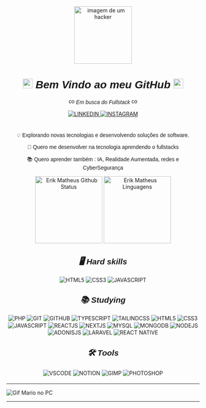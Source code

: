 <div align="center">
    <img width="150px" src="https://user-images.githubusercontent.com/74038190/229223156-0cbdaba9-3128-4d8e-8719-b6b4cf741b67.gif" alt="imagem de um hacker"></img>
</div>

<h1 align="center" style="font-family: cursive, sans-serif;"><i> <img src="https://user-images.githubusercontent.com/74038190/212284087-bbe7e430-757e-4901-90bf-4cd2ce3e1852.gif" alt="code" width="25px"></img> Bem Vindo ao meu GitHub <img src="https://user-images.githubusercontent.com/74038190/212284087-bbe7e430-757e-4901-90bf-4cd2ce3e1852.gif" alt="code" width="25px"></img></i></h1>

<p align="center" style="font-family: cursive, sans-serif;"><img src="https://user-images.githubusercontent.com/74038190/212284087-bbe7e430-757e-4901-90bf-4cd2ce3e1852.gif" alt="code" width="15px"><i> Em busca do Fullstack </i><img src="https://user-images.githubusercontent.com/74038190/212284087-bbe7e430-757e-4901-90bf-4cd2ce3e1852.gif" alt="code" width="15px"></img></p>


<div align="center">
    <a href="https://www.linkedin.com/in/erik-matheus-881935229/" target="_blank">
        <img src="https://img.shields.io/badge/LinkedIn-0077B5?style=for-the-badge&logo=linkedin&logoColor=white" alt="LINKEDIN">
    </a>
    <a href="https://www.instagram.com/erikmatheusxn/" target="_blank">
        <img src="https://img.shields.io/badge/Instagram-E4405F?style=for-the-badge&logo=instagram&logoColor=white" alt="INSTAGRAM">
    </a>
</div>

#

<div align="center" style="font-family: cursive, sans-serif; list-style-position: inside;">
    <p>💡 Explorando novas tecnologias e desenvolvendo soluções de software.</p>
    <p>🚀 Quero me desenvolver na tecnologia aprendendo o fullstacks</p>
    <p>📚 Quero aprender também : IA, Realidade Aumentada, redes e CyberSegurança</p>
</div>


<div align="center">
    <img height="175" src="https://github-readme-stats.vercel.app/api?username=Pixells&show_icons=true&theme=radical" alt="Erik Matheus Github Status">
    <img height="175" src="https://github-readme-stats.vercel.app/api/top-langs/?username=Pixells&layout=compact&theme=radical" alt="Erik Matheus Linguagens">
</div>




<h2 align="center" style="font-family: cursive, sans-serif;"><i>🖥️ Hard skills</i></h2>

<div style="display: inline_block" align="center">
    <img align="center" src="https://img.shields.io/badge/HTML5-E34F26?style=for-the-badge&logo=html5&logoColor=white" alt="HTML5">
    <img align="center" src="https://img.shields.io/badge/CSS3-1572B6?style=for-the-badge&logo=css3&logoColor=white" alt="CSS3">
    <img align="center" src="https://img.shields.io/badge/JavaScript-F7DF1E?style=for-the-badge&logo=javascript&logoColor=black" alt="JAVASCRIPT">
</div>




<h2 align="center" style="font-family: cursive, sans-serif;"><i>📚 Studying</i></h2>

<div style="display: inline_block" align="center">
    <img align="center" src="https://img.shields.io/badge/PHP-777BB4?style=for-the-badge&logo=php&logoColor=white" alt="PHP">
    <img align="center" src="https://img.shields.io/badge/GIT-E44C30?style=for-the-badge&logo=git&logoColor=white" alt="GIT">
    <img align="center" src="https://img.shields.io/badge/GitHub-100000?style=for-the-badge&logo=github&logoColor=white" alt="GITHUB">
    <img align="center" src="https://img.shields.io/badge/TypeScript-007ACC?style=for-the-badge&logo=typescript&logoColor=white" alt="TYPESCRIPT">
    <img align="center" src="https://img.shields.io/badge/Tailwind_CSS-38B2AC?style=for-the-badge&logo=tailwind-css&logoColor=white" alt="TAILINDCSS">
    <img align="center" src="https://img.shields.io/badge/HTML5-E34F26?style=for-the-badge&logo=html5&logoColor=white" alt="HTML5">
    <img align="center" src="https://img.shields.io/badge/CSS3-1572B6?style=for-the-badge&logo=css3&logoColor=white" alt="CSS3">
    <img align="center" src="https://img.shields.io/badge/JavaScript-F7DF1E?style=for-the-badge&logo=javascript&logoColor=black" alt="JAVASCRIPT">
    <img align="center" src="https://img.shields.io/badge/React-20232A?style=for-the-badge&logo=react&logoColor=61DAFB" alt="REACTJS">
    <img align="center" src="https://img.shields.io/badge/Next-black?style=for-the-badge&logo=next.js&logoColor=white" alt="NEXTJS">
    <img align="center" src="https://img.shields.io/badge/MySQL-00000F?style=for-the-badge&logo=mysql&logoColor=white" alt="MYSQL">
    <img align="center" src="https://img.shields.io/badge/MongoDB-4EA94B?style=for-the-badge&logo=mongodb&logoColor=white" alt="MONGODB">
    <img align="center" src="https://img.shields.io/badge/Node.js-43853D?style=for-the-badge&logo=node.js&logoColor=white" alt="NODEJS">
    <img align="center" src="https://img.shields.io/badge/adonisjs-%23220052.svg?style=for-the-badge&logo=adonisjs&logoColor=white" alt="ADONISJS">
    <img align="center" src="https://img.shields.io/badge/Laravel-FF2D20?style=for-the-badge&logo=laravel&logoColor=white" alt="LARAVEL">
    <img align="center" src="https://img.shields.io/badge/React_Native-20232A?style=for-the-badge&logo=react&logoColor=61DAFB" alt="REACT NATIVE">
</div>





<h2 align="center" style="font-family: cursive, sans-serif;"><i>🛠️ Tools</i></h2>

<div style="display: inline_block; padding: 5px;" align="center">
    <img align="center" src="https://img.shields.io/badge/Visual_Studio_Code-0078D4?style=for-the-badge&logo=visual%20studio%20code&logoColor=white" alt="VSCODE">
    <img align="center" src="https://img.shields.io/badge/Notion-000000?style=for-the-badge&logo=notion&logoColor=white" alt="NOTION">
    <img align="center" src="https://img.shields.io/badge/gimp-5C5543?style=for-the-badge&logo=gimp&logoColor=white" alt="GIMP">
    <img align="center" src="https://img.shields.io/badge/Adobe%20Photoshop-31A8FF?style=for-the-badge&logo=Adobe%20Photoshop&logoColor=black" alt="PHOTOSHOP">
</div>

<hr>

<img src="https://user-images.githubusercontent.com/74038190/225813708-98b745f2-7d22-48cf-9150-083f1b00d6c9.gif" alt="Gif Mario no PC" align="center"></img>

<hr>
